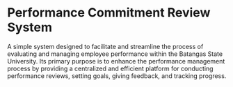 # Performance Commitment Review System
A simple system designed to facilitate and streamline the process of evaluating and managing employee performance within the Batangas State University. Its primary purpose is to enhance the performance management process by providing a centralized and efficient platform for conducting performance reviews, setting goals, giving feedback, and tracking progress.
